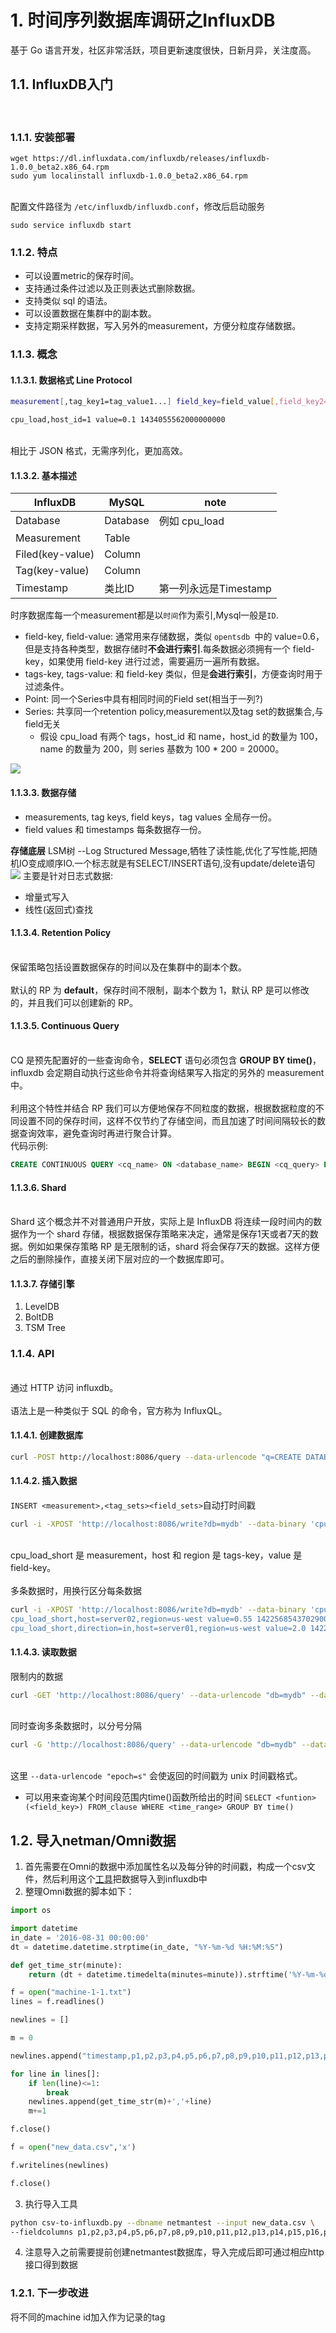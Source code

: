 # 1. 时间序列数据库调研之InfluxDB
基于 Go 语言开发，社区非常活跃，项目更新速度很快，日新月异，关注度高。<br />
## 1.1. InfluxDB入门
<br />

<a name="039d392c"></a>
### 1.1.1. 安装部署


```
wget https://dl.influxdata.com/influxdb/releases/influxdb-1.0.0_beta2.x86_64.rpm
sudo yum localinstall influxdb-1.0.0_beta2.x86_64.rpm
```

<br />配置文件路径为 `/etc/influxdb/influxdb.conf`，修改后启动服务<br />

```
sudo service influxdb start
```


<a name="b4d3c72e"></a>
### 1.1.2. 特点


- 可以设置metric的保存时间。
- 支持通过条件过滤以及正则表达式删除数据。
- 支持类似 sql 的语法。
- 可以设置数据在集群中的副本数。
- 支持定期采样数据，写入另外的measurement，方便分粒度存储数据。



<a name="b59c9e0f"></a>
### 1.1.3. 概念


<a name="1f4190bc"></a>
#### 1.1.3.1. 数据格式 Line Protocol


```bash
measurement[,tag_key1=tag_value1...] field_key=field_value[,field_key2=field_value2] [timestamp]

cpu_load,host_id=1 value=0.1 1434055562000000000
```

<br />相比于 JSON 格式，无需序列化，更加高效。<br />
#### 1.1.3.2. 基本描述
| InfluxDB | MySQL | note
| --- | --- | --- |
| Database | Database | 例如 cpu_load
| Measurement | Table |
| Filed(key-value) | Column |
| Tag(key-value) | Column |
| Timestamp | 类比ID |第一列永远是Timestamp

时序数据库每一个measurement都是以`时间`作为索引,Mysql一般是`ID`.

- field-key, field-value: 通常用来存储数据，类似 `opentsdb `中的 value=0.6，但是支持各种类型，数据存储时**不会进行索引**.每条数据必须拥有一个 field-key，如果使用 field-key 进行过滤，需要遍历一遍所有数据。
- tags-key, tags-value: 和 field-key 类似，但是**会进行索引**，方便查询时用于过滤条件。
- Point: 同一个Series中具有相同时间的Field set(相当于一列?)
- Series: 共享同一个retention policy,measurement以及tag set的数据集合,与field无关
    - 假设 cpu_load 有两个 tags，host_id 和 name，host_id 的数量为 100，name 的数量为 200，则 series 基数为 100 * 200 = 20000。

![](_v_images/20200419160417583_17967.png)

<a name="1209e34a"></a>
#### 1.1.3.3. 数据存储

- measurements, tag keys, field keys，tag values 全局存一份。
- field values 和 timestamps 每条数据存一份。

**存储底层**
LSM树 --Log Structured  Message,牺牲了读性能,优化了写性能,把随机IO变成顺序IO.一个标志就是有SELECT/INSERT语句,没有update/delete语句
![](_v_images/20200419155450801_31256.png)
主要是针对日志式数据:

- 增量式写入
- 线性(返回式)查找

<a name="2c4a6578"></a>
#### 1.1.3.4. Retention Policy

<br />保留策略包括设置数据保存的时间以及在集群中的副本个数。<br />
<br />默认的 RP 为 **default**，保存时间不限制，副本个数为 1，默认 RP 是可以修改的，并且我们可以创建新的 RP。<br />

<a name="8afeaf0e"></a>
#### 1.1.3.5. Continuous Query

<br />CQ 是预先配置好的一些查询命令，**SELECT** 语句必须包含 **GROUP BY time()**，influxdb 会定期自动执行这些命令并将查询结果写入指定的另外的 measurement 中。<br />
<br />利用这个特性并结合 RP 我们可以方便地保存不同粒度的数据，根据数据粒度的不同设置不同的保存时间，这样不仅节约了存储空间，而且加速了时间间隔较长的数据查询效率，避免查询时再进行聚合计算。<br />
代码示例:
```sql
CREATE CONTINUOUS QUERY <cq_name> ON <database_name> BEGIN <cq_query> END
```
<a name="Shard"></a>
#### 1.1.3.6. Shard

<br />Shard 这个概念并不对普通用户开放，实际上是 InfluxDB 将连续一段时间内的数据作为一个 shard 存储，根据数据保存策略来决定，通常是保存1天或者7天的数据。例如如果保存策略 RP 是无限制的话，shard 将会保存7天的数据。这样方便之后的删除操作，直接关闭下层对应的一个数据库即可。<br />

<a name="3f113298"></a>
#### 1.1.3.7. 存储引擎


1. LevelDB
2. BoltDB
3. TSM Tree

<a name="API"></a>
### 1.1.4. API

<br />通过 HTTP 访问 influxdb。<br />
<br />语法上是一种类似于 SQL 的命令，官方称为 InfluxQL。<br />

<a name="157d5306"></a>
#### 1.1.4.1. 创建数据库


```bash
curl -POST http://localhost:8086/query --data-urlencode "q=CREATE DATABASE mydb"
```


<a name="131d2cc4"></a>
#### 1.1.4.2. 插入数据
`INSERT <measurement>,<tag_sets><field_sets>`自动打时间戳

```bash
curl -i -XPOST 'http://localhost:8086/write?db=mydb' --data-binary 'cpu_load_short,host=server01,region=us-west value=0.64 1434055562000000000'
```

<br />cpu_load_short 是 measurement，host 和 region 是 tags-key，value 是 field-key。<br />
<br />多条数据时，用换行区分每条数据<br />

```bash
curl -i -XPOST 'http://localhost:8086/write?db=mydb' --data-binary 'cpu_load_short,host=server02 value=0.67
cpu_load_short,host=server02,region=us-west value=0.55 1422568543702900257
cpu_load_short,direction=in,host=server01,region=us-west value=2.0 1422568543702900257'
```

<a name="41b02feb"></a>
#### 1.1.4.3. 读取数据
限制内的数据

```bash
curl -GET 'http://localhost:8086/query' --data-urlencode "db=mydb" --data-urlencode "epoch=s" --data-urlencode "q=SELECT value FROM cpu_load_short WHERE region='us-west'"
```

<br />同时查询多条数据时，以分号分隔<br />

```bash
curl -G 'http://localhost:8086/query' --data-urlencode "db=mydb" --data-urlencode "epoch=s" --data-urlencode "q=SELECT value FROM cpu_load_short WHERE region='us-west';SELECT count(value) FROM cpu_load_short WHERE region='us-west'"
```

<br />这里 `--data-urlencode "epoch=s"` 会使返回的时间戳为 unix 时间戳格式。<br />

<a name="Qyv7V"></a>
- 可以用来查询某个时间段范围内time()函数所给出的时间
`SELECT <funtion>(<field_key>) FROM_clause WHERE <time_range> GROUP BY time()`
## 1.2. 导入netman/Omni数据
1. 首先需要在Omni的数据中添加属性名以及每分钟的时间戳，构成一个csv文件，然后利用这个[工具](https://github.com/fabio-miranda/csv-to-influxdb)把数据导入到influxdb中
2. 整理Omni数据的脚本如下：

```python
import os

import datetime
in_date = '2016-08-31 00:00:00'
dt = datetime.datetime.strptime(in_date, "%Y-%m-%d %H:%M:%S")

def get_time_str(minute):
    return (dt + datetime.timedelta(minutes=minute)).strftime('%Y-%m-%d %H:%M:%S')

f = open("machine-1-1.txt")
lines = f.readlines()

newlines = []

m = 0

newlines.append("timestamp,p1,p2,p3,p4,p5,p6,p7,p8,p9,p10,p11,p12,p13,p14,p15,p16,p17,p18,p19,p20,p21,p22,p23,p24,p25,p26,p27,p28,p29,p30,p31,p32,p33,p34,p35,p36,p37,p38\n")

for line in lines[]:
    if len(line)<=1:
        break
    newlines.append(get_time_str(m)+','+line)
    m+=1

f.close()

f = open("new_data.csv",'x')

f.writelines(newlines)

f.close()
```

3. 执行导入工具
```bash
python csv-to-influxdb.py --dbname netmantest --input new_data.csv \
--fieldcolumns p1,p2,p3,p4,p5,p6,p7,p8,p9,p10,p11,p12,p13,p14,p15,p16,p17,p18,p19,p20,p21,p22,p23,p24,p25,p26,p27,p28,p29,p30,p31,p32,p33,p34,p35,p36,p37,p38
```

4. 注意导入之前需要提前创建netmantest数据库，导入完成后即可通过相应http接口得到数据<br />

### 1.2.1. 下一步改进
将不同的machine id加入作为记录的tag
